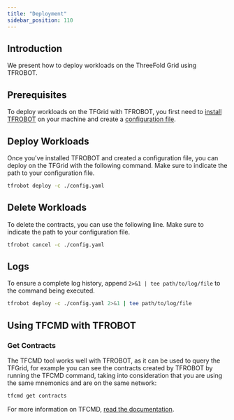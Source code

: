 ```yaml
---
title: "Deployment"
sidebar_position: 110
---
```






## Introduction

We present how to deploy workloads on the ThreeFold Grid using TFROBOT.

## Prerequisites

To deploy workloads on the TFGrid with TFROBOT, you first need to [install TFROBOT](./tfrobot_installation) on your machine and create a [configuration file](./tfrobot_config).

## Deploy Workloads

Once you've installed TFROBOT and created a configuration file, you can deploy on the TFGrid with the following command. Make sure to indicate the path to your configuration file.

```bash
tfrobot deploy -c ./config.yaml
```

## Delete Workloads

To delete the contracts, you can use the following line. Make sure to indicate the path to your configuration file.

```bash
tfrobot cancel -c ./config.yaml
```

## Logs

To ensure a complete log history, append `2>&1 | tee path/to/log/file` to the command being executed.

```bash
tfrobot deploy -c ./config.yaml 2>&1 | tee path/to/log/file
```

## Using TFCMD with TFROBOT

### Get Contracts

The TFCMD tool works well with TFROBOT, as it can be used to query the TFGrid, for example you can see the contracts created by TFROBOT by running the TFCMD command, taking into consideration that you are using the same mnemonics and are on the same network:

```bash
tfcmd get contracts
```

For more information on TFCMD, [read the documentation](../tfcmd).